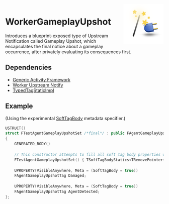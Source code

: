 <img src="Resources/Icon128.png" align="right" width="128px">

# WorkerGameplayUpshot
Introduces a blueprint-exposed type of Upstream Notification called Gameplay Upshot, which encapsulates the final notice about a gameplay occurrence, after privately evaluating its consequences first.

## Dependencies
- [Generic Activity Framework](https://ubyte.dev/plugins/generic-activity-framework)
- [Worker Upstream Notify](https://github.com/ubytedev/WorkerUpstreamNotify)
- [TypedTagStaticImpl](https://github.com/ubytedev/TypedTagStaticImpl)

## Example
(Using the experimental [SoftTagBody](https://github.com/ubytedev/SoftTagBody) metadata specifier.)
```cpp
USTRUCT()
struct FTestAgentGameplayUpshotSet /*final*/ : public FAgentGameplayUpshotFieldSetBase
{
    GENERATED_BODY()

    // This constructor attempts to fill all soft tag body properties with its corresponding tag value.
    FTestAgentGameplayUpshotSet() { TSoftTagBodyStatics<TRemovePointer<decltype(this)>::Type>::InitFields<FAgentGameplayUpshotTag>(this); }

    UPROPERTY(VisibleAnywhere, Meta = (SoftTagBody = true))
    FAgentGameplayUpshotTag Damaged;

    UPROPERTY(VisibleAnywhere, Meta = (SoftTagBody = true))
    FAgentGameplayUpshotTag AgentDetected;
};
```
